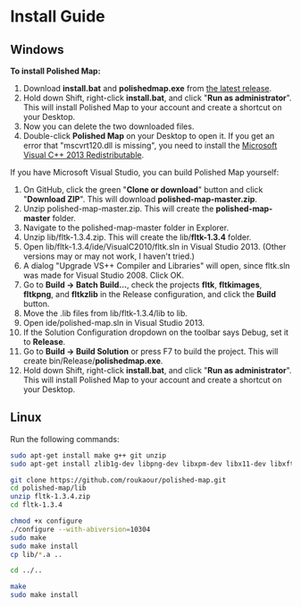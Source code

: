 # Install Guide

## Windows

**To install Polished Map:**

1. Download **install.bat** and **polishedmap.exe** from [the latest release](https://github.com/roukaour/polished-map/releases).
2. Hold down Shift, right-click **install.bat**, and click "**Run as administrator**". This will install Polished Map to your account and create a shortcut on your Desktop.
3. Now you can delete the two downloaded files.
4. Double-click **Polished Map** on your Desktop to open it. If you get an error that "mscvrt120.dll is missing", you need to install the [Microsoft Visual C++ 2013 Redistributable](https://www.microsoft.com/en-us/download/details.aspx?id=40784).

If you have Microsoft Visual Studio, you can build Polished Map yourself:

1. On GitHub, click the green "**Clone or download**" button and click "**Download ZIP**". This will download **polished-map-master.zip**.
2. Unzip polished-map-master.zip. This will create the **polished-map-master** folder.
3. Navigate to the polished-map-master folder in Explorer.
4. Unzip lib/fltk-1.3.4.zip. This will create the lib/**fltk-1.3.4** folder.
5. Open lib/fltk-1.3.4/ide/VisualC2010/fltk.sln in Visual Studio 2013. (Other versions may or may not work, I haven't tried.)
6. A dialog "Upgrade VS++ Compiler and Libraries" will open, since fltk.sln was made for Visual Studio 2008. Click OK.
7. Go to **Build → Batch Build…**, check the projects **fltk**, **fltkimages**, **fltkpng**, and **fltkzlib** in the Release configuration, and click the **Build** button.
8. Move the .lib files from lib/fltk-1.3.4/lib to lib.
9. Open ide/polished-map.sln in Visual Studio 2013.
10. If the Solution Configuration dropdown on the toolbar says Debug, set it to **Release**.
11. Go to **Build → Build Solution** or press F7 to build the project. This will create bin/Release/**polishedmap.exe**.
12. Hold down Shift, right-click **install.bat**, and click "**Run as administrator**". This will install Polished Map to your account and create a shortcut on your Desktop.


## Linux

Run the following commands:

```bash
sudo apt-get install make g++ git unzip
sudo apt-get install zlib1g-dev libpng-dev libxpm-dev libx11-dev libxft-dev libxinerama-dev libfontconfig1-dev x11proto-xext-dev libxrender-dev libxfixes-dev

git clone https://github.com/roukaour/polished-map.git
cd polished-map/lib
unzip fltk-1.3.4.zip
cd fltk-1.3.4

chmod +x configure
./configure --with-abiversion=10304
sudo make
sudo make install
cp lib/*.a ..

cd ../..

make
sudo make install
```
